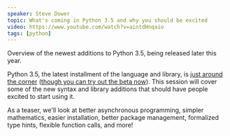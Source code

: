 ```yaml
---
speaker: Steve Dower
topic: What's coming in Python 3.5 and why you should be excited
video: https://www.youtube.com/watch?v=aintdHnqaio
tags: [python]
---
```


Overview of the newest additions to Python 3.5, being released later this year.

Python 3.5, the latest installment of the language and library, is [just around the corner](https://www.python.org/dev/peps/pep-0478/) ([though you can try out the beta now](https://www.python.org/downloads/release/python-350b2/)). This session will cover some of the new syntax and library additions that should have people excited to start using it.

As a teaser, we'll look at better asynchronous programming, simpler mathematics, easier installation, better package management, formalized type hints, flexible function calls, and more!
